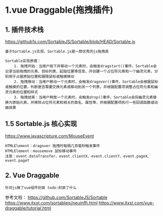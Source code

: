 # 1.vue Draggable(拖拽插件)

## 1. 插件技术栈
https://github1s.com/SortableJS/Sortable/blob/HEAD/Sortable.js
```
基于Sortable.js实现、Sortable.js是一款优秀的js拖拽库

Sortable实现原理：
    1. 拖拽开始：当用户按下并移动一个元素时，会触发dragstart()事件，Sortable会记录当前拖拽的元素、目标列表、起始位置等信息，并创建一个占位符元素和一个幽灵元素，分别用于占据原始位置和跟随鼠标或触摸移动
    2. 拖拽移动：当用户移动一个元素时，会触发dragover()事件，Sortable会根据鼠标或触摸的位置，判断是否需要交换元素或移动到另一个列表，并根据配置项调整占位符元素和幽灵元素的位置和样式
    3. 拖拽结束：当用户释放一个元素时，会触发drop()事件，Sortable会将幽灵元素替换为原始元素，并移除占位符元素和相关的类名、属性等，并根据配置项执行一些回调函数或动画效果
```

## 1.5 Sortable.js 核心实现
https://www.javascripture.com/MouseEvent
```
HTMLElement：dragover 拖拽时每隔几百毫秒触发事件
HTMLElement：mousemove 鼠标移动事件
注意：event.dataTransfer、event.clientX、event.clientY、event.pageX、event.pageY
```

## 2. Vue Draggable
```
针对js做了vue组件封装 todo:封装了什么
```

参考文档：
    https://github.com/SortableJS/Sortable
    https://www.itxst.com/sortablejs/neuinffi.html
    https://www.itxst.com/vue-draggable/tutorial.html

